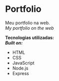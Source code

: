 # Portfolio

Meu portfolio na web.<br>
*My portfolio on the web*

**Tecnologias utilizadas:**<br>
***Built on:***

* HTML
* CSS
* JavaScript
* Node.js
* Express
